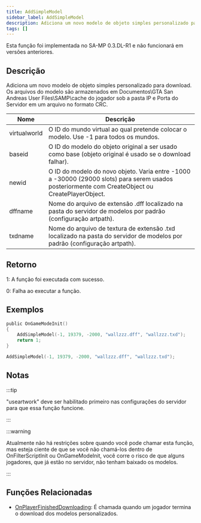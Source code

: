 ```yaml
---
title: AddSimpleModel
sidebar_label: AddSimpleModel
description: Adiciona um novo modelo de objeto simples personalizado para download.
tags: []
---
```


Esta função foi implementada no SA-MP 0.3.DL-R1 e não funcionará em versões anteriores.

## Descrição

Adiciona um novo modelo de objeto simples personalizado para download. Os arquivos do modelo são armazenados em Documentos\GTA San Andreas User Files\SAMP\cache do jogador sob a pasta IP e Porta do Servidor em um arquivo no formato CRC.

| Nome         | Descrição                                                                                                                                        |
| ------------ | ------------------------------------------------------------------------------------------------------------------------------------------------ |
| virtualworld | O ID do mundo virtual ao qual pretende colocar o modelo. Use -1 para todos os mundos.                                                            |
| baseid       | O ID do modelo do objeto original a ser usado como base (objeto original é usado se o download falhar).                                          |
| newid        | O ID do modelo do novo objeto. Varia entre -1000 a -30000 (29000 slots) para serem usados posteriormente com CreateObject ou CreatePlayerObject. |
| dffname      | Nome do arquivo de extensão .dff localizado na pasta do servidor de modelos por padrão (configuração artpath).                                   |
| txdname      | Nome do arquivo de textura de extensão .txd localizado na pasta do servidor de modelos por padrão (configuração artpath).                        |

## Retorno

1: A função foi executada com sucesso.

0: Falha ao executar a função.

## Exemplos

```c
public OnGameModeInit()
{
    AddSimpleModel(-1, 19379, -2000, "wallzzz.dff", "wallzzz.txd");
    return 1;
}
```

```c
AddSimpleModel(-1, 19379, -2000, "wallzzz.dff", "wallzzz.txd");
```

## Notas

:::tip

"useartwork" deve ser habilitado primeiro nas configurações do servidor para que essa função funcione.

:::

:::warning

Atualmente não há restrições sobre quando você pode chamar esta função, mas esteja ciente de que se você não chamá-los dentro de OnFilterScriptInit ou OnGameModeInit, você corre o risco de que alguns jogadores, que já estão no servidor, não tenham baixado os modelos.

:::

## Funções Relacionadas

- [OnPlayerFinishedDownloading](../callbacks/OnPlayerFinishedDownloading): É chamada quando um jogador termina o download dos modelos personalizados.
